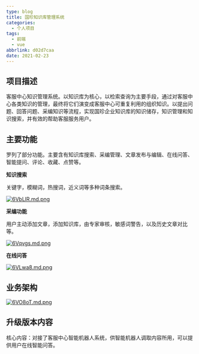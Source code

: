 ```yaml
---
type: blog
title: 国珍知识库管理系统
categories:
  - 个人项目
tags:
  - 前端
  - vue
abbrlink: d02d7caa
date: 2021-02-23
---
```


## 项目描述

客服中心知识管理系统。以知识库为核心，以检索查询为主要手段，通过对客服中心各类知识的管理，最终将它们演变成客服中心可重复利用的组织知识。以提出问题、回答问题、采编知识等流程，实现国珍企业知识库的知识储存，知识管理和知识搜索，并有效的帮助客服服务用户。

## 主要功能

罗列了部分功能。主要含有知识库搜索、采编管理、文章发布与编辑、在线问答、智能提问、评论、收藏、点赞等。

**知识搜索**

关键字，模糊词，热搜词，近义词等多种词条搜索。

[![6VbLlR.md.png](https://s3.ax1x.com/2021/03/04/6VbLlR.md.png)](https://imgtu.com/i/6VbLlR)

**采编功能**

用户主动添加文章，添加知识库，由专家审核，敏感词警告，以及历史文章对比等。

[![6Vqvgs.md.png](https://s3.ax1x.com/2021/03/04/6Vqvgs.md.png)](https://imgtu.com/i/6Vqvgs)

**在线问答**

[![6VLwa8.md.png](https://s3.ax1x.com/2021/03/04/6VLwa8.md.png)](https://imgtu.com/i/6VLwa8)

## 业务架构

[![6VO8oT.md.png](https://s3.ax1x.com/2021/03/04/6VO8oT.md.png)](https://imgtu.com/i/6VO8oT)

## 升级版本内容

核心内容：对接了客服中心智能机器人系统，供智能机器人调取内容所用，可以提供用户在线智能问答。